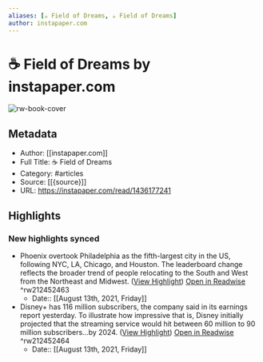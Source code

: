```yaml
---
aliases: [☕️ Field of Dreams, ☕️ Field of Dreams]
author: instapaper.com
---
```

# ☕️ Field of Dreams by instapaper.com

![rw-book-cover](https://readwise-assets.s3.amazonaws.com/static/images/article1.be68295a7e40.png)

## Metadata
- Author: [[instapaper.com]]
- Full Title: ☕️ Field of Dreams
- Category: #articles
- Source: [[{source}]]
- URL: https://instapaper.com/read/1436177241

## Highlights
### New highlights synced
- Phoenix overtook Philadelphia as the fifth-largest city in the US, following NYC, LA, Chicago, and Houston. The leaderboard change reflects the broader trend of people relocating to the South and West from the Northeast and Midwest. ([View Highlight](https://instapaper.com/read/1436177241/17177523)) [Open in Readwise](https://readwise.io/open/212452463) ^rw212452463
    - Date:: [[August 13th, 2021, Friday]]
- Disney+ has 116 million subscribers, the company said in its earnings report yesterday. To illustrate how impressive that is, Disney initially projected that the streaming service would hit between 60 million to 90 million subscribers…by 2024. ([View Highlight](https://instapaper.com/read/1436177241/17177640)) [Open in Readwise](https://readwise.io/open/212452464) ^rw212452464
    - Date:: [[August 13th, 2021, Friday]]
